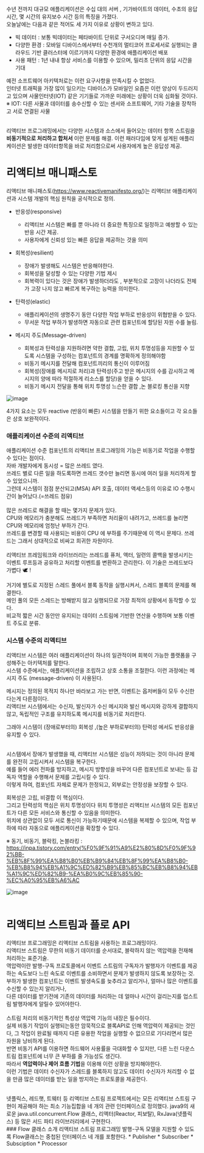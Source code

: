 수년 전까지 대규모 애플리케이션은 수십 대의 서버 , 기가바이트의 데이터, 수초의 응답 시간, 몇 시간의 유지보수 시간 등의 특징을 가졌다.  
오늘날에는 다음과 같은 적어도 세 가지 이유로 상황이 변하고 있다.  
* 빅 데이터 : 보통 빅데이터는 페타바이트 단위로 구서오디며 매일 증가.  
* 다양한 환경 : 모바일 디바이스에서부터 수천개의 멀티코어 프로세서로 실행되는 클라우드 기반 클러스터에 이르기까지 다양한 환경에 애플리케이션 배포  
* 사용 패턴 : 1년 내내 항상 서비스를 이용할 수 있으며, 밀리초 단위의 응답 시간을 기대

예전 소프트웨어 아키텍처로는 이런 요구사항을 만족시킬 수 없었다.  
인터넷 트래픽을 가장 많이 일으키는 디바이스가 모바일인 요즘은 이런 양상이 두드러지고 있으며 사물인터넷(IOT) 같은 기기들로 가까운 미래에는 상황이 더욱 심화될 것이다.  
※ IOT: 다른 사물과 데이터를 송수신할 수 있는 센서와 소프트웨어, 기타 기술을 장착하고 서로 연결된 사물  

<br>
리액티브 프로그래밍에서는 다양한 시스템과 소스에서 들어오는 데이터 항목 스트림을 <b>비동기적으로 처리하고 합처서</b> 이런 문제를 해결.  
이런 패러다임에 맞게 설계된 애플리케이션은 발생한 데이터항목을 바로 처리함으로써 사용자에게 높은 응답성 제공.  


# 리액티브 매니패스토  
리액티브 매니패스토(https://www.reactivemanifesto.org/)는 리액티브 애플리케이션과 시스템 개발의 핵심 원칙을 공식적으로 정의.  

* 반응성(responsive) 
  * 리액티브 시스템은 빠를 뿐 아니라 더 중요한 특징으로 일정하고 예쌍할 수 있는 반응 시간 제공.  
  * 사용자에게 신뢰성 있는 빠른 응답을 제공하는 것을 의미

* 회복성(resilient)
  * 장애가 발생해도 시스템은 반응해야한다.  
  * 회복성을 달성할 수 있는 다양한 기법 제시
  * 회복력이 있다는 것은 장애가 발생하더라도 , 부분적으로 고장이 나더라도 전체가 고장 나지 않고 빠르게 복구하는 능력을 의미한다.

* 탄력성(elastic)
  * 애플리케이션의 생명주기 동안 다양한 작업 부하로 반응성이 위협받을 수 있다.  
  * 무서운 작업 부하가 발생하면 자동으로 관련 컴포넌트에 할당된 자원 수를 늘림.

* 메시지 주도(Message-driven)
  * 회복성과 탄력성을 지원하려면 약한 결합, 고립, 위치 투명성등을 지원할 수 있도록 시스템을 구성하는 컴포넌트의 경계를 명확하게 정의해야함
  * 비동기 메시지를 전달해 컴포넌트끼리의 통신이 이루어짐
  * 회복성(장애를 메시지로 처리)과 탄력성(주고 받은 메시지의 수를 감시하고 메시지의 양에 따라 적절하게  리소스를 할당)을 얻을 수 있다.  
  * 비동기 메시지 전달을 통해 위치 투명성 느슨한 결합 ,논 블로킹 통신을 지향

![image](https://user-images.githubusercontent.com/67637716/168417406-a1efd4be-afbe-44bc-a936-d709b1b7c37a.png)  

4가지 요소는 모두 reactive (반응이 빠른) 시스템을 만들기 위한 요소들이고 각 요소들은 상호 보완적이다.  


### 애플리케이션 수준의 리액티브  
애플리케이션 수준 컴포넌트의 리액티브 프로그래밍의 기능은 비동기로 작업을 수행할 수 있다는 점이다.  
자바 개발자에게 동시성 = 많은 쓰레드 였다.  
쓰레드 별로 다른 일을 하도록하면 쓰레드 갯수만 늘리면 동시에 여러 일을 처리하게 할 수 있었으니까.  
그런데 시스템이 점점 분산되고(MSA) API 호출, 데이터 액세스등의 이유로 IO 수행시간이 늘어났다.(=쓰레드 점유)  
<br>
많은 쓰레드로 해결을 할 때는 몇가지 문제가 있다.  
CPU와 메모리가 충분해도 쓰레드가 부족하면 처리율이 내려가고, 쓰레드를 늘리면 CPU와 메모리에 엄청난 부하가 간다.  
쓰레드를 변경할 때 사용되는 비용이 CPU 에 부하를 주기때문에 이 역시 문제다. 쓰레드는 그래서 상대적으로 비싸고 희귀한 자원이다.  
<br>
리액티브 프레임워크와 라이브러리는 쓰레드를 퓨처, 액터, 일련의 콜백을 발생시키는 이벤트 루프등과 공유하고 처리할 이벤트를 변환하고 관리한다. 이 기술은 쓰레드보다 가볍다 🕊 !

거기에 별도로 지정된 스레드 풀에서 블록 동작을 실행시켜서, 스레드 블록의 문제를 해결한다.  
메인 풀의 모든 스레드는 방해받지 않고 실행되므로 가장 최적의 상황에서 동작할 수 있다.  
비교적 짧은 시간 동안만 유지되는 데이터 스트림에 기반한 연산을 수행하며 보통 이벤트 주도로 분류.  



### 시스템 수준의 리액티브
리액티브 시스템은 여러 애플리케이션이 하나의 일관적이며 회복이 가능한 플랫폼을 구성해주는 아키텍처를 말한다.  
시스템 수준에서는, 애플리케이션을 조립하고 상호 소통을 조절한다. 이런 과정에는 메시지 주도 (message-driven) 이 사용된다.  


메시지는 정의된 목적지 하나만 바라보고 가는 반면, 이벤트는 옵저버들이 모두 수신한다는게 다른점이다.  
리액티브 시스템에서는 수신자, 발신자가 수신 메시지와 발신 메시지와 강하게 결합하지 않고, 독립적인 구조를 유지하도록 메시지를 비동기로 처리한다.  

그래야 시스템이 (장애로부터의) 회복성 ,(높은 부하로부터의) 탄력성 에서도 반응성을 유지할 수 있다.  
<br>


시스템에서 장애가 발생했을 때, 리액티브 시스템은 성능이 저하되는 것이 아니라 문제를 완전히 고립시켜서 시스템을 복구한다.  
예를 들어 에러 전파를 방지하고, 메시지 방향성을 바꾸어 다른 컴포넌트로 보내는 등 감독자 역할을 수행해서 문제를 고립시킬 수 있다.  
이렇게 하여, 컴포넌트 자체로 문제가 한정되고, 외부로는 안정성을 보장할 수 있다.  

회복성은 고립, 비결합 이 핵심이다.  
그리고 탄력성의 핵심은 위치 투명성이다 위치 투명성은 리액티브 시스템의 모든 컴포넌트가 다른 모든 서비스와 통신할 수 있음을 의미한다.  
위치에 상관없이 모두 서로 통신이 가능하기때문에 시스템을 복제할 수 있으며, 작업 부하에 따라 자동으로 애플리케이션을 확장할 수 있다.  

※ 동기, 비동기, 블락킹, 논블라킹 : https://inpa.tistory.com/entry/%F0%9F%91%A9%E2%80%8D%F0%9F%92%BB-%EB%8F%99%EA%B8%B0%EB%B9%84%EB%8F%99%EA%B8%B0-%EB%B8%94%EB%A1%9C%ED%82%B9%EB%85%BC%EB%B8%94%EB%A1%9C%ED%82%B9-%EA%B0%9C%EB%85%90-%EC%A0%95%EB%A6%AC  

![image](https://user-images.githubusercontent.com/67637716/168418853-dcbfec9b-e463-44ef-a55f-5b0eeb896a31.png)  
<br>
# 리액티브 스트림과 플로 API
리액티브 프로그래밍은 리액티브 스트림을 사용하는 프로그래밍이다.  
리액티브 스트림은 무한의 비동기 데이터를 순서대로, 블락하지 않는 역압력을 전재해 처리하는 표준기술.  
역압력이란 발행-구독 프로토콜에서 이벤트 스트림의 구독자가 발행자가 이벤트를 제공하는 속도보다 느린 속도로 이벤트를 소비하면서 문제가 발생하지 않도록 보장하는 것.  
부하가 발생한 컴포넌트는 이벤트 발생속도를 늦추라고 알리거나, 얼마나 많은 이벤트를 수신할 수 있는지 알리거나,  
다른 데이터를 받기전에 기존의 데이터를 처리하는 데 얼마나 시간이 걸리는지를 업스트림 발행자에게 알릴수 있어야한다.  
<br>
스트림 처리의 비동기적인 특성상 역압력 기능의 내장은 필수이다.  
실제 비동기 작업이 실행되는동안 암묵적으로 블록API로 인해 역압력이 제공되는 것인다, 그 작업이 완료될 때까지 다른 유용한 작업을 실행할 수 없으므로 기다리면서 많은 자원을 낭비하게 된다.  
반면 비동기 API를 이용하면 하드웨어 사용률을 극대화할 수 있지만, 다른 느린 다운스트림 컴포넌트에 너무 큰 부하를 줄 가능성도 생긴다.  
따라서 <b>역압력이나 제어 흐름 기법</b>을 이용해 이런 상황을 방지해야한다.  
이런 기법은 데이터 수신자가 스레드를 블록하지 않고도 데이터 수신자가 처리할 수 없을 만큼 많은 데이터를 받는 일을 방지하는 프로토콜을 제공한다.  

<br>
넷플릭스, 레드햇, 트웨터 등 리액티브 스트림 프로젝트에서는 모든 리액티브 스트림 구현이 제공해야 하는 최소 기능집합을 네 개의 관련 인터페이스로 정의했다.  
java9의 새로운 java.util.concurrent.Flow 클래스, 리액터(Reactor, 피보탈), RxJava(넷플릭스) 등 많은 서드 파티 라이브러리에서 구현한다.  


<br>
### Flow 클래스 소개
리액티브 스트림 프로그래밍 발행-구독 모델을 지원할 수 있도록 Flow클래스는 중첩된 인터페이스 네 개를 포함한다.  
* Publisher
* Subscriber
* Subsciption
* Processor




